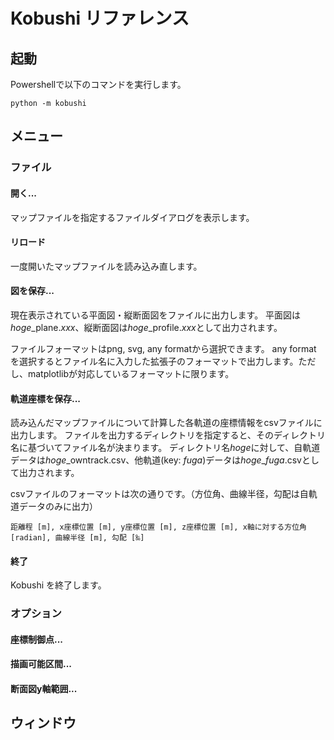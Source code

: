 # Kobushi リファレンス

## 起動
Powershellで以下のコマンドを実行します。
```
python -m kobushi
```

## メニュー

### ファイル
#### 開く...
マップファイルを指定するファイルダイアログを表示します。
#### リロード
一度開いたマップファイルを読み込み直します。
#### 図を保存...
現在表示されている平面図・縦断面図をファイルに出力します。
平面図は*hoge*\_plane.*xxx*、縦断面図は*hoge*\_profile.*xxx*として出力されます。 

ファイルフォーマットはpng, svg, any formatから選択できます。
any format を選択するとファイル名に入力した拡張子のフォーマットで出力します。ただし、matplotlibが対応しているフォーマットに限ります。
#### 軌道座標を保存...
読み込んだマップファイルについて計算した各軌道の座標情報をcsvファイルに出力します。
ファイルを出力するディレクトリを指定すると、そのディレクトリ名に基づいてファイル名が決まります。
ディレクトリ名*hoge*に対して、自軌道データは*hoge*\_owntrack.csv、他軌道(key: *fuga*)データは*hoge*\_*fuga*.csvとして出力されます。

csvファイルのフォーマットは次の通りです。（方位角、曲線半径，勾配は自軌道データのみに出力）
```
距離程 [m], x座標位置 [m], y座標位置 [m], z座標位置 [m], x軸に対する方位角 [radian], 曲線半径 [m], 勾配 [‰]
```

#### 終了
Kobushi を終了します。
### オプション
#### 座標制御点...

#### 描画可能区間...
#### 断面図y軸範囲...

## ウィンドウ
